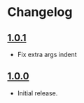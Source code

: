 # Changelog

## [1.0.1]

- Fix extra args indent

## [1.0.0]

- Initial release.

[1.0.1]: https://github.com/4ops/terraform-digitalocean-ethereum-geth/releases/tag/v1.0.1
[1.0.0]: https://github.com/4ops/terraform-digitalocean-ethereum-geth/releases/tag/v1.0.0
